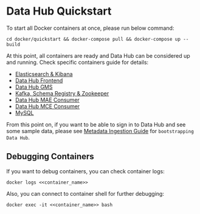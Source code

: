 # Data Hub Quickstart
To start all Docker containers at once, please run below command:
```
cd docker/quickstart && docker-compose pull && docker-compose up --build
```
At this point, all containers are ready and Data Hub can be considered up and running. Check specific containers guide
for details:
* [Elasticsearch & Kibana](../elasticsearch)
* [Data Hub Frontend](../frontend)
* [Data Hub GMS](../gms)
* [Kafka, Schema Registry & Zookeeper](../kafka)
* [Data Hub MAE Consumer](../mae-consumer)
* [Data Hub MCE Consumer](../mce-consumer)
* [MySQL](../mysql) 

From this point on, if you want to be able to sign in to Data Hub and see some sample data, please see 
[Metadata Ingestion Guide](../../metadata-ingestion) for `bootstrapping Data Hub`.

## Debugging Containers
If you want to debug containers, you can check container logs:
```
docker logs <<container_name>>
```
Also, you can connect to container shell for further debugging:
```
docker exec -it <<container_name>> bash
```
